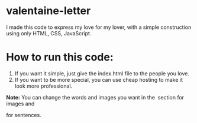 # valentaine-letter
I made this code to express my love for my lover, with a simple construction using only HTML, CSS, JavaScript.

# How to run this code:
1. If you want it simple, just give the index.html file to the people you love.
2. If you want to be more special, you can use cheap hosting to make it look more professional.

**Note:** You can change the words and images you want in the <img> section for images and <p> for sentences.
